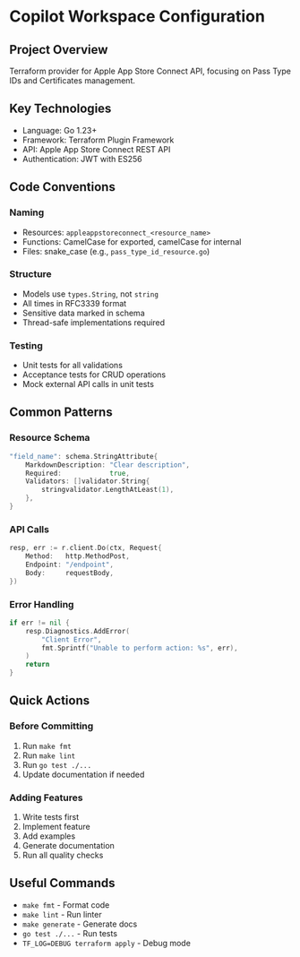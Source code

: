 # Copilot Workspace Configuration

## Project Overview

Terraform provider for Apple App Store Connect API, focusing on Pass
Type IDs and Certificates management.

## Key Technologies

- Language: Go 1.23+
- Framework: Terraform Plugin Framework
- API: Apple App Store Connect REST API
- Authentication: JWT with ES256

## Code Conventions

### Naming

- Resources: `appleappstoreconnect_<resource_name>`
- Functions: CamelCase for exported, camelCase for internal
- Files: snake_case (e.g., `pass_type_id_resource.go`)

### Structure

- Models use `types.String`, not `string`
- All times in RFC3339 format
- Sensitive data marked in schema
- Thread-safe implementations required

### Testing

- Unit tests for all validations
- Acceptance tests for CRUD operations
- Mock external API calls in unit tests

## Common Patterns

### Resource Schema

```go
"field_name": schema.StringAttribute{
    MarkdownDescription: "Clear description",
    Required:            true,
    Validators: []validator.String{
        stringvalidator.LengthAtLeast(1),
    },
}
```

### API Calls

```go
resp, err := r.client.Do(ctx, Request{
    Method:   http.MethodPost,
    Endpoint: "/endpoint",
    Body:     requestBody,
})
```

### Error Handling

```go
if err != nil {
    resp.Diagnostics.AddError(
        "Client Error",
        fmt.Sprintf("Unable to perform action: %s", err),
    )
    return
}
```

## Quick Actions

### Before Committing

1. Run `make fmt`
2. Run `make lint`
3. Run `go test ./...`
4. Update documentation if needed

### Adding Features

1. Write tests first
2. Implement feature
3. Add examples
4. Generate documentation
5. Run all quality checks

## Useful Commands

- `make fmt` - Format code
- `make lint` - Run linter
- `make generate` - Generate docs
- `go test ./...` - Run tests
- `TF_LOG=DEBUG terraform apply` - Debug mode
